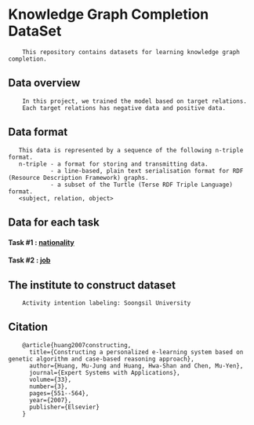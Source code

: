 # Knowledge Graph Completion DataSet
```
    This repository contains datasets for learning knowledge graph completion.
```
## Data overview
```
    In this project, we trained the model based on target relations. 
    Each target relations has negative data and positive data.
```

## Data format
```
   This data is represented by a sequence of the following n-triple format.
   n-triple - a format for storing and transmitting data. 
            - a line-based, plain text serialisation format for RDF (Resource Description Framework) graphs.
            - a subset of the Turtle (Terse RDF Triple Language) format.
   <subject, relation, object>
```
## Data for each task

   #### Task #1 : [nationality](https://github.com/leewangon/KnowledgeGraphCompletionDataSet/tree/master/DataSet/nationality)
   #### Task #2 : [job](https://github.com/leewangon/KnowledgeGraphCompletionDataSet/tree/master/DataSet/job)

## The institute to construct dataset
```
    Activity intention labeling: Soongsil University
```

## Citation
```
    @article{huang2007constructing,
      title={Constructing a personalized e-learning system based on genetic algorithm and case-based reasoning approach},
      author={Huang, Mu-Jung and Huang, Hwa-Shan and Chen, Mu-Yen},
      journal={Expert Systems with Applications},
      volume={33},
      number={3},
      pages={551--564},
      year={2007},
      publisher={Elsevier}
    }
```
